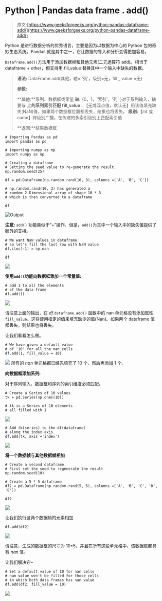 # Python | Pandas data frame . add()

> 原文:[https://www.geeksforgeeks.org/python-pandas-dataframe-add/](https://www.geeksforgeeks.org/python-pandas-dataframe-add/)

Python 是进行数据分析的优秀语言，主要是因为以数据为中心的 Python 包的奇妙生态系统。Pandas 就是其中之一，它让数据的导入和分析变得更加容易。

`Dataframe.add()`方法用于添加数据帧和其他元素(二元运算符 add)。相当于 dataframe + other，但支持用 fill_value 替换其中一个输入中缺失的数据。

> **语法:** DataFrame.add(其他，轴= '列'，级别=无，fill _ value =无)
> 
> **参数:**
> 
> **其他:**系列、数据框或常量
> **轴:** {0，1，'索引'，'列' }对于系列输入，轴要与
> **上的系列索引匹配 fill_value :** 【无或浮点值，默认无】用该值填充缺失(NaN)值。如果两个数据框位置都丢失，结果也将丢失。
> **级别:**【int 或 name】跨级别广播，在传递的多索引级别上匹配索引值
> 
> **返回:**结果数据框

```
# Importing Pandas as pd
import pandas as pd

# Importing numpy as np
import numpy as np

# Creating a dataframe
# Setting the seed value to re-generate the result.
np.random.seed(25)

df = pd.DataFrame(np.random.rand(10, 3), columns =['A', 'B', 'C'])

# np.random.rand(10, 3) has generated a
# random 2-Dimensional array of shape 10 * 3
# which is then converted to a dataframe

df
```

![Output](img/04f1f31225d080d53e55fb0cc6fc5e46.png)

**注意:** `add()` 功能类似于“+”操作，但是，`add()`为其中一个输入中的缺失值提供了额外的支持。

```
# We want NaN values in dataframe. 
# so let's fill the last row with NaN value
df.iloc[-1] = np.nan

df
```

![](img/257a1c48a4bd3f9cb24cf573ed0d78a9.png)

**使用`add()`功能向数据框添加一个常量值:**

```
# add 1 to all the elements
# of the data frame
df.add(1)

```

![](img/94a940c0f233a35a7fa76851a7e65b20.png)

请注意上面的输出，在 *df* `dataframe.add()` 函数中的 nan 单元格没有添加属性`fill_value`。这将使用指定的值来填充缺少的值(Nan)。如果两个 dataframe 值都丢失，则结果也将丢失。

让我们看看怎么做。

```
# We have given a default value
# of '10' for all the nan cells
df.add(1, fill_value = 10)
```

![](img/9626f2c6749547970c9a20c07f28ffdc.png)
所有的 *nan* 单元格都已经先填充了 10 个，然后再添加 1 个。

**向数据框添加系列:**

对于序列输入，数据框和序列的索引维度必须匹配。

```
# Create a Series of 10 values
tk = pd.Series(np.ones(10))

# tk is a Series of 10 elements
# all filled with 1
```

![](img/653b1800f14f572bf2c304970719089a.png)

```
# Add tk(series) to the df(dataframe)
# along the index axis
df.add(tk, axis ='index')
```

![](img/dbb2a7dfd67cca3784cb89608bd61f9f.png)

**将一个数据帧与其他数据帧相加**

```
# Create a second dataframe
# First set the seed to regenerate the result
np.random.seed(10)

# Create a 5 * 5 dataframe
df2 = pd.DataFrame(np.random.rand(5, 5), columns =['A', 'B', 'C', 'D', 'E'])

df2
```

![](img/a0a60d4328d60448a95ca22b8ce0f992.png)

让我们执行这两个数据帧的元素相加

```
df.add(df2)
```

![](img/2e03583e3924638fe5f9946c19888f98.png)

请注意，生成的数据框的尺寸为 10*5，并且在所有这些单元格中，该数据框都具有 *nan* 值。

让我们解决它–

```
# Set a default value of 10 for nan cells
# nan value won't be filled for those cells
# in which both data frames has nan value
df.add(df2, fill_value = 10)
```

![](img/121f12f18474fa0a0ae1f2c70ffdeaad.png)